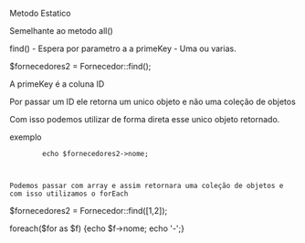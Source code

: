 Metodo Estatico

Semelhante ao metodo all()

find() - Espera por parametro a a primeKey - Uma ou varias.

$fornecedores2 = Fornecedor::find();


A primeKey é a coluna ID

Por passar um ID ele retorna um unico objeto e não uma coleção de objetos

Com isso podemos utilizar de forma direta esse unico objeto retornado.

exemplo

            echo $fornecedores2->nome;



    Podemos passar com array e assim retornara uma coleção de objetos e com isso utilizamos o forEach
$fornecedores2 = Fornecedor::find([1,2]);



foreach($for as $f) {echo $f->nome; echo '-';}